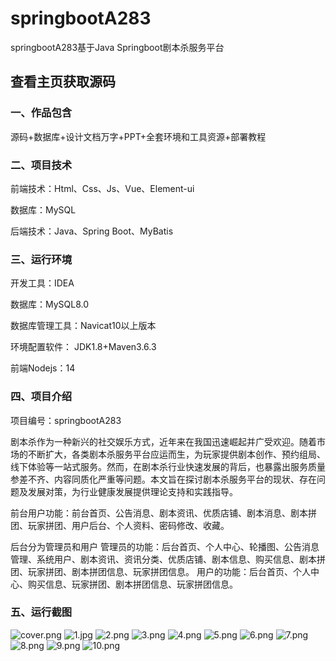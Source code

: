 # springbootA283
springbootA283基于Java Springboot剧本杀服务平台
 
## 查看主页获取源码


### 一、作品包含

源码+数据库+设计文档万字+PPT+全套环境和工具资源+部署教程

### 二、项目技术

前端技术：Html、Css、Js、Vue、Element-ui

数据库：MySQL

后端技术：Java、Spring Boot、MyBatis

  

### 三、运行环境

开发工具：IDEA

数据库：MySQL8.0

数据库管理工具：Navicat10以上版本

环境配置软件： JDK1.8+Maven3.6.3

前端Nodejs：14


### 四、项目介绍
项目编号：springbootA283

剧本杀作为一种新兴的社交娱乐方式，近年来在我国迅速崛起并广受欢迎。随着市场的不断扩大，各类剧本杀服务平台应运而生，为玩家提供剧本创作、预约组局、线下体验等一站式服务。然而，在剧本杀行业快速发展的背后，也暴露出服务质量参差不齐、内容同质化严重等问题。本文旨在探讨剧本杀服务平台的现状、存在问题及发展对策，为行业健康发展提供理论支持和实践指导。

前台用户功能：前台首页、公告消息、剧本资讯、优质店铺、剧本消息、剧本拼团、玩家拼团、用户后台、个人资料、密码修改、收藏。

后台分为管理员和用户
管理员的功能：后台首页、个人中心、轮播图、公告消息管理、系统用户、剧本资讯、资讯分类、优质店铺、剧本信息、购买信息、剧本拼团、玩家拼团、剧本拼团信息、玩家拼团信息。
用户的功能：后台首页、个人中心、购买信息、玩家拼团、剧本拼团信息、玩家拼团信息。

### 五、运行截图

![cover.png](./cover.png)
![1.jpg](./1.jpg)
![2.png](./2.png)
![3.png](./3.png)
![4.png](./4.png)
![5.png](./5.png)
![6.png](./6.png)
![7.png](./7.png)
![8.png](./8.png)
![9.png](./9.png)
![10.png](./10.png)




  
